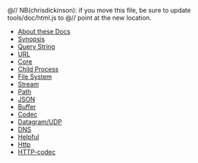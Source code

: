 @// NB(chrisdickinson): if you move this file, be sure to update tools/doc/html.js to
@// point at the new location.
* [About these Docs](documentation.html)
* [Synopsis](synopsis.html)
* [Query String](querystring.html)
* [URL](url.html)
* [Core](core.html)
* [Child Process](childprocess.html)
* [File System](fs.html)
* [Stream](stream.html)
* [Path](path.html)
* [JSON](json.html)
* [Buffer](buffer.html)
* [Codec](codec.html)
* [Datagram/UDP](dgram.html)
* [DNS](dns.html)
* [Helpful](helpful.html)
* [Http](http.html)
* [HTTP-codec](http-codec.html)
